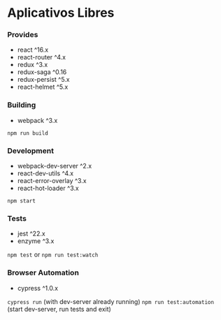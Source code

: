 Aplicativos Libres
===



### Provides
-   react ^16.x
-   react-router ^4.x
-   redux ^3.x
-   redux-saga ^0.16
-   redux-persist ^5.x
-   react-helmet ^5.x

### Building
-   webpack ^3.x

`npm run build`

### Development
-   webpack-dev-server ^2.x
-   react-dev-utils ^4.x
-   react-error-overlay ^3.x
-   react-hot-loader ^3.x

`npm start`

### Tests
-   jest ^22.x
-   enzyme ^3.x

`npm test` or `npm run test:watch`

### Browser Automation
-   cypress ^1.0.x

`cypress run` (with dev-server already running)
`npm run test:automation` (start dev-server, run tests and exit)
